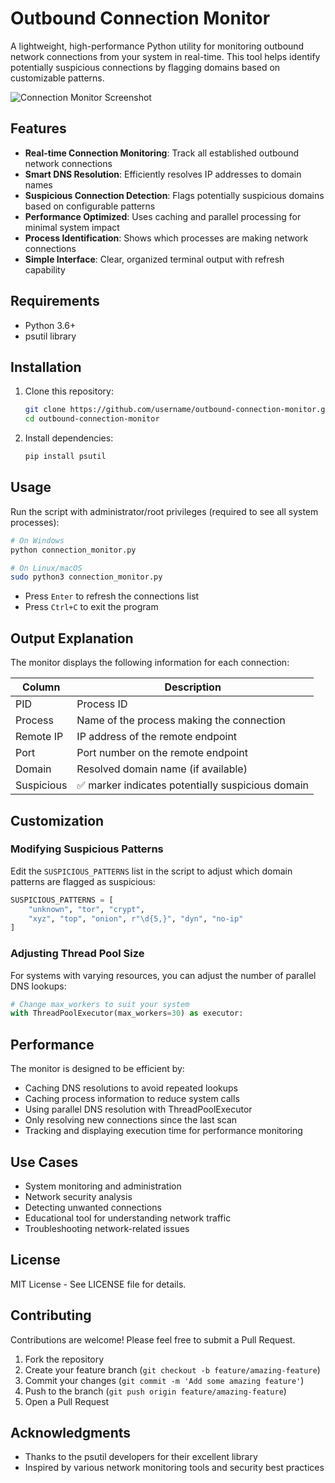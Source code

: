 # Outbound Connection Monitor

A lightweight, high-performance Python utility for monitoring outbound network connections from your system in real-time. This tool helps identify potentially suspicious connections by flagging domains based on customizable patterns.

![Connection Monitor Screenshot](https://raw.githubusercontent.com/AkshayRane05/outbound-connection-monitor/main/screenshot.png)

## Features

- **Real-time Connection Monitoring**: Track all established outbound network connections
- **Smart DNS Resolution**: Efficiently resolves IP addresses to domain names
- **Suspicious Connection Detection**: Flags potentially suspicious domains based on configurable patterns
- **Performance Optimized**: Uses caching and parallel processing for minimal system impact
- **Process Identification**: Shows which processes are making network connections
- **Simple Interface**: Clear, organized terminal output with refresh capability

## Requirements

- Python 3.6+
- psutil library

## Installation

1. Clone this repository:

   ```bash
   git clone https://github.com/username/outbound-connection-monitor.git
   cd outbound-connection-monitor
   ```

2. Install dependencies:
   ```bash
   pip install psutil
   ```

## Usage

Run the script with administrator/root privileges (required to see all system processes):

```bash
# On Windows
python connection_monitor.py

# On Linux/macOS
sudo python3 connection_monitor.py
```

- Press `Enter` to refresh the connections list
- Press `Ctrl+C` to exit the program

## Output Explanation

The monitor displays the following information for each connection:

| Column     | Description                                       |
| ---------- | ------------------------------------------------- |
| PID        | Process ID                                        |
| Process    | Name of the process making the connection         |
| Remote IP  | IP address of the remote endpoint                 |
| Port       | Port number on the remote endpoint                |
| Domain     | Resolved domain name (if available)               |
| Suspicious | ✅ marker indicates potentially suspicious domain |

## Customization

### Modifying Suspicious Patterns

Edit the `SUSPICIOUS_PATTERNS` list in the script to adjust which domain patterns are flagged as suspicious:

```python
SUSPICIOUS_PATTERNS = [
    "unknown", "tor", "crypt",
    "xyz", "top", "onion", r"\d{5,}", "dyn", "no-ip"
]
```

### Adjusting Thread Pool Size

For systems with varying resources, you can adjust the number of parallel DNS lookups:

```python
# Change max_workers to suit your system
with ThreadPoolExecutor(max_workers=30) as executor:
```

## Performance

The monitor is designed to be efficient by:

- Caching DNS resolutions to avoid repeated lookups
- Caching process information to reduce system calls
- Using parallel DNS resolution with ThreadPoolExecutor
- Only resolving new connections since the last scan
- Tracking and displaying execution time for performance monitoring

## Use Cases

- System monitoring and administration
- Network security analysis
- Detecting unwanted connections
- Educational tool for understanding network traffic
- Troubleshooting network-related issues

## License

MIT License - See LICENSE file for details.

## Contributing

Contributions are welcome! Please feel free to submit a Pull Request.

1. Fork the repository
2. Create your feature branch (`git checkout -b feature/amazing-feature`)
3. Commit your changes (`git commit -m 'Add some amazing feature'`)
4. Push to the branch (`git push origin feature/amazing-feature`)
5. Open a Pull Request

## Acknowledgments

- Thanks to the psutil developers for their excellent library
- Inspired by various network monitoring tools and security best practices
